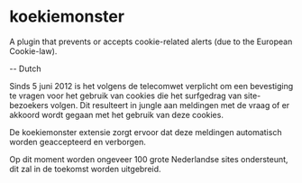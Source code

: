 koekiemonster
=============

A plugin that prevents or accepts cookie-related alerts (due to the European Cookie-law).

-- Dutch

Sinds 5 juni 2012 is het volgens de telecomwet verplicht om een bevestiging te vragen voor het gebruik van cookies die het surfgedrag van site-bezoekers volgen. Dit resulteert in jungle aan meldingen met de vraag of er akkoord wordt gegaan met het gebruik van deze cookies.

De koekiemonster extensie zorgt ervoor dat deze meldingen automatisch worden geaccepteerd en verborgen. 

Op dit moment worden ongeveer 100 grote Nederlandse sites ondersteunt, dit zal in de toekomst worden uitgebreid.